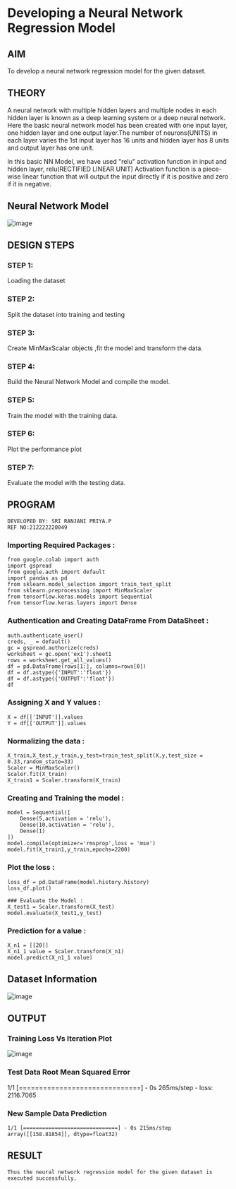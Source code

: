 # Developing a Neural Network Regression Model

## AIM

To develop a neural network regression model for the given dataset.

## THEORY

A neural network with multiple hidden layers and multiple nodes in each hidden layer is known as a deep learning system or a deep neural network. Here the basic neural network model has been created with one input layer, one hidden layer and one output layer.The number of neurons(UNITS) in each layer varies the 1st input layer has 16 units and hidden layer has 8 units and output layer has one unit.

In this basic NN Model, we have used "relu" activation function in input and hidden layer, relu(RECTIFIED LINEAR UNIT) Activation function is a piece-wise linear function that will output the input directly if it is positive and zero if it is negative.

## Neural Network Model

![image](https://github.com/22008008/basic-nn-model/assets/118343520/b95505cd-d113-4557-8000-d302b7274405)



## DESIGN STEPS

### STEP 1:

Loading the dataset

### STEP 2:

Split the dataset into training and testing

### STEP 3:

Create MinMaxScalar objects ,fit the model and transform the data.

### STEP 4:

Build the Neural Network Model and compile the model.

### STEP 5:

Train the model with the training data.

### STEP 6:

Plot the performance plot

### STEP 7:

Evaluate the model with the testing data.

## PROGRAM

```
DEVELOPED BY: SRI RANJANI PRIYA.P
REF NO:212222220049
```

### Importing Required Packages :
```
from google.colab import auth
import gspread
from google.auth import default
import pandas as pd
from sklearn.model_selection import train_test_split
from sklearn.preprocessing import MinMaxScaler
from tensorflow.keras.models import Sequential
from tensorflow.keras.layers import Dense
```

### Authentication and Creating DataFrame From DataSheet :
```
auth.authenticate_user()
creds, _ = default()
gc = gspread.authorize(creds)
worksheet = gc.open('ex1').sheet1
rows = worksheet.get_all_values()
df = pd.DataFrame(rows[1:], columns=rows[0])
df = df.astype({'INPUT':'float'})
df = df.astype({'OUTPUT':'float'})
df
```

### Assigning X and Y values :
```
X = df[['INPUT']].values
Y = df[['OUTPUT']].values
```

### Normalizing the data :
```
X_train,X_test,y_train,y_test=train_test_split(X,y,test_size = 0.33,random_state=33)
Scaler = MinMaxScaler()
Scaler.fit(X_train)
X_train1 = Scaler.transform(X_train)
```

### Creating and Training the model :
```
model = Sequential([
    Dense(5,activation = 'relu'),
    Dense(10,activation = 'relu'),
    Dense(1)
])
model.compile(optimizer='rmsprop',loss = 'mse')
model.fit(X_train1,y_train,epochs=2200)
```

### Plot the loss :
```
loss_df = pd.DataFrame(model.history.history)
loss_df.plot()

### Evaluate the Model :
X_test1 = Scaler.transform(X_test)
model.evaluate(X_test1,y_test)
```

### Prediction for a value :
```
X_n1 = [[20]]
X_n1_1 value = Scaler.transform(X_n1)
model.predict(X_n1_1 value)
```


## Dataset Information

![image](https://github.com/22008008/basic-nn-model/assets/118343520/cebcd648-079b-4db2-b3b7-efdcb10b058e)



## OUTPUT

### Training Loss Vs Iteration Plot

![image](https://github.com/22008008/basic-nn-model/assets/118343520/1bd163bb-c7f6-4e20-9364-29afe5ea919f)



### Test Data Root Mean Squared Error

1/1 [==============================] - 0s 265ms/step - loss: 2116.7065

### New Sample Data Prediction
```
1/1 [==============================] - 0s 215ms/step
array([[158.81854]], dtype=float32)
```
## RESULT
```
Thus the neural network regression model for the given dataset is executed successfully.
```
